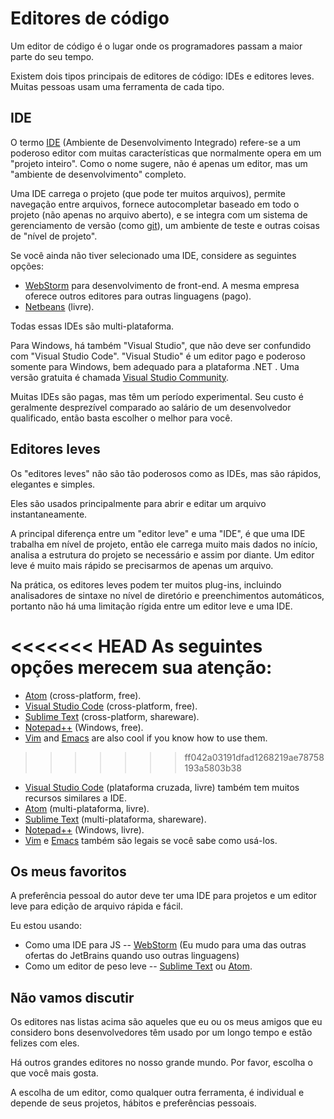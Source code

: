 # Editores de código

Um editor de código é o lugar onde os programadores passam a maior parte do seu tempo.

Existem dois tipos principais de editores de código: IDEs e editores leves. Muitas pessoas usam uma ferramenta de cada tipo.

## IDE

O termo [IDE](https://pt.wikipedia.org/wiki/Ambiente_de_desenvolvimento_integrado) (Ambiente de Desenvolvimento Integrado) refere-se a um poderoso editor com muitas características que normalmente opera em um "projeto inteiro". Como o nome sugere, não é apenas um editor, mas um "ambiente de desenvolvimento" completo.

Uma IDE carrega o projeto (que pode ter muitos arquivos), permite navegação entre arquivos, fornece autocompletar baseado em todo o projeto (não apenas no arquivo aberto), e se integra com um sistema de gerenciamento de versão (como [git](https://git-scm.com/)), um ambiente de teste e outras coisas de "nível de projeto".

Se você ainda não tiver selecionado uma IDE, considere as seguintes opções:

- [WebStorm](http://www.jetbrains.com/webstorm/) para desenvolvimento de front-end. A mesma empresa oferece outros editores para outras linguagens (pago).
- [Netbeans](http://netbeans.org/) (livre).

Todas essas IDEs são multi-plataforma.

Para Windows, há também "Visual Studio", que não deve ser confundido com "Visual Studio Code". "Visual Studio" é um editor pago e poderoso somente para Windows, bem adequado para a plataforma .NET . Uma versão gratuita é chamada [Visual Studio Community](https://www.visualstudio.com/vs/community/).

Muitas IDEs são pagas, mas têm um período experimental. Seu custo é geralmente desprezível comparado ao salário de um desenvolvedor qualificado, então basta escolher o melhor para você.

## Editores leves

Os "editores leves" não são tão poderosos como as IDEs, mas são rápidos, elegantes e simples.

Eles são usados principalmente para abrir e editar um arquivo instantaneamente.

A principal diferença entre um "editor leve" e uma "IDE", é que uma IDE trabalha em nível de projeto, então ele carrega muito mais dados no início, analisa a estrutura do projeto se necessário e assim por diante. Um editor leve é muito mais rápido se precisarmos de apenas um arquivo.

Na prática, os editores leves podem ter muitos plug-ins, incluindo analisadores de sintaxe no nível de diretório e preenchimentos automáticos, portanto não há uma limitação rígida entre um editor leve e uma IDE.

<<<<<<< HEAD
As seguintes opções merecem sua atenção:
=======
- [Atom](https://atom.io/) (cross-platform, free).
- [Visual Studio Code](https://code.visualstudio.com/) (cross-platform, free).
- [Sublime Text](http://www.sublimetext.com) (cross-platform, shareware).
- [Notepad++](https://notepad-plus-plus.org/) (Windows, free).
- [Vim](http://www.vim.org/) and [Emacs](https://www.gnu.org/software/emacs/) are also cool if you know how to use them.
>>>>>>> ff042a03191dfad1268219ae78758193a5803b38

- [Visual Studio Code](https://code.visualstudio.com/) (plataforma cruzada, livre) também tem muitos recursos similares a IDE.
- [Atom](https://atom.io/) (multi-plataforma, livre).
- [Sublime Text](http://www.sublimetext.com) (multi-plataforma, shareware).
- [Notepad++](https://notepad-plus-plus.org/) (Windows, livre).
- [Vim](http://www.vim.org/) e [Emacs](https://www.gnu.org/software/emacs/) também são legais se você sabe como usá-los.

## Os meus favoritos

A preferência pessoal do autor deve ter uma IDE para projetos e um editor leve para edição de arquivo rápida e fácil.

Eu estou usando:

- Como uma IDE para JS -- [WebStorm](http://www.jetbrains.com/webstorm/) (Eu mudo para uma das outras ofertas do JetBrains quando uso outras linguagens)
- Como um editor de peso leve -- [Sublime Text](http://www.sublimetext.com) ou [Atom](https://atom.io/).

## Não vamos discutir

Os editores nas listas acima são aqueles que eu ou os meus amigos que eu considero bons desenvolvedores têm usado por um longo tempo e estão felizes com eles.

Há outros grandes editores no nosso grande mundo. Por favor, escolha o que você mais gosta.

A escolha de um editor, como qualquer outra ferramenta, é individual e depende de seus projetos, hábitos e preferências pessoais.